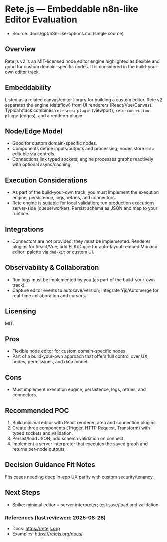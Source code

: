 # Rete.js — Embeddable n8n-like Editor Evaluation

- Source: docs/gpt/n8n-like-options.md (single source)

## Overview
Rete.js v2 is an MIT-licensed node editor engine highlighted as flexible and good for custom domain-specific nodes. It is considered in the build-your-own editor track.

## Embeddability
Listed as a related canvas/editor library for building a custom editor. Rete v2 separates the engine (dataflow) from UI renderers (React/Vue/Canvas). Typical stack combines `rete-area-plugin` (viewport), `rete-connection-plugin` (edges), and a renderer plugin.

## Node/Edge Model
- Good for custom domain-specific nodes.
- Components define inputs/outputs and processing; nodes store `data` editable via controls.
- Connections link typed sockets; engine processes graphs reactively with optional async/caching.

## Execution Considerations
- As part of the build-your-own track, you must implement the execution engine, persistence, logs, retries, and connectors.
 - Rete engine is suitable for local validation; run production executions server-side (queue/worker). Persist schema as JSON and map to your runtime.

## Integrations
- Connectors are not provided; they must be implemented. Renderer plugins for React/Vue; add ELK/Dagre for auto-layout; embed Monaco editor; palette via `dnd-kit` or custom UI.

## Observability & Collaboration
- Run logs must be implemented by you (as part of the build-your-own track).
- Capture editor events to autosave/version; integrate Yjs/Automerge for real-time collaboration and cursors.

## Licensing
MIT.

## Pros
- Flexible node editor for custom domain-specific nodes.
- Part of a build-your-own approach that offers full control over UX, nodes, permissions, and data model.

## Cons
- Must implement execution engine, persistence, logs, retries, and connectors.

## Recommended POC
1) Build minimal editor with React renderer, area and connection plugins.
2) Create three components (Trigger, HTTP Request, Transform) with typed sockets and validation.
3) Persist/load JSON; add schema validation on connect.
4) Implement a server interpreter that executes the saved graph and returns per-node outputs.

## Decision Guidance Fit Notes
Fits cases needing deep in-app UX parity with custom security/tenancy.

## Next Steps
 - Spike: minimal editor + server interpreter; test save/load and validation.

### References (last reviewed: 2025‑08‑28)
- Docs: https://retejs.org
- Examples: https://retejs.org/docs/
